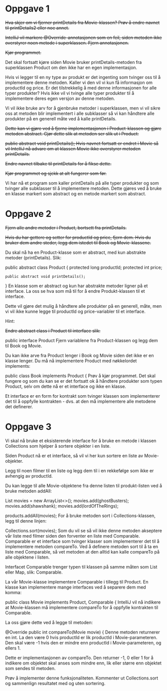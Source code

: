 # Oppgave 1
~~Hva skjer om vi fjerner printDetails fra Movie-klassen? Prøv å endre navnet til printDetails2 eller noe annet.~~

~~IntelliJ vil markere @Override-annotasjonen som en feil, siden metoden ikke overstyrer noen metode i superklassen.  Fjern annotasjonen.~~

~~Kjør programmet.~~

Det skal fortsatt kjøre siden Movie bruker printDetails-metoden fra superklassen Product om den ikke har en egen implementasjon.

Hvis vi legger til en ny type av produkt er det ingenting som tvinger oss til å implementere denne metoden. Kaller vi den vil vi kun få informasjon om productId og price. Er det tilstrekkelig å med denne informasjonen for alle typer produkter? Hvis ikke vil vi tvinge alle typer produkter til å implementere deres egen versjon av denne metoden.

Vi vil ikke bruke arv for å gjenbruke metoder i superklassen, men vi vil sikre oss at metoden blir implementert i alle subklasser så vi kan håndtere alle produkter på en generell måte ved å kalle printDetails.

~~Dette kan vi gjøre ved å fjerne implementasjonen i Product-klassen og gjøre metoden abstract. Gjør dette slik at metoden ser slik ut i Product:~~

~~public abstract void printDetails();
Hvis navnet fortsatt er endret i Movie så vil IntelliJ nå advare om at klassen Movie ikke overstyrer metoden printDetails.~~

~~Endre navnet tilbake til printDetails for å fikse dette.~~

~~Kjør programmet og sjekk at alt fungerer som før.~~

Vi har nå et program som kaller printDetails på alle typer produkter og som tvinger alle subklasser til å implementere metoden. Dette gjøres ved å bruke en klasse markert som abstract og en metode markert som abstract.

# Oppgave 2
~~Fjern alle andre metoder i Product, bortsett fra printDetails.~~

~~Hvis du har gettere og setter for productId og price, fjern dem. Hvis du bruker dem andre steder, legg dem istedet til Book og Movie-klassene.~~

Du skal nå ha en Product-klasse som er abstract, med kun abstrakte metoder (printDetails). Slik:

public abstract class Product {
protected long productId;
protected int price;

    public abstract void printDetails();
}
En klasse som er abstract og kun har abstrakte metoder ligner på et interface. La oss se hva som må til for å endre Produkt-klassen til et interface.

Dette vil gjøre det mulig å håndtere alle produkter på en generell, måte, men vi vil ikke kunne legge til productId og price-variabler til et interface.

Hint:

~~Endre abstract class i Product til interface slik:~~

public interface Product
Fjern variablene fra Product-klassen og legg dem til Book og Movie.

Du kan ikke arve fra Product lenger i Book og Movie siden det ikke er en klasse lenger. Du må nå implementere Product med nøkkelordet implements:

public class Book implements Product {
Prøv å kjør programmet. Det skal fungere og som du kan se er det fortsatt ok å håndtere produkter som typen Product, selv om dette nå er et interface og ikke en klasse.

Et interface er en form for kontrakt som tvinger klassen som implementerer det til å oppfylle kontrakten - dvs. at den må implementere alle metodene det definerer.

# Oppgave 3
Vi skal nå bruke et eksisterende interface for å bruke en metode i klassen Collections som hjelper å sortere objekter i en liste.

Siden Product nå er et interface, så vil vi her kun sortere en liste av Movie-objekter.

Legg til noen filmer til en liste og legg dem til i en rekkefølge som ikke er avhengig av productId.

Du kan legge til alle Movie-objektene fra denne listen til produkt-listen ved å bruke metoden addAll:

List<Movie> movies = new ArrayList<>();
movies.add(ghostBusters);
movies.add(shawshank);
movies.add(lordOfTheRings);

products.addAll(movies);
For å bruke metoden sort i Collections-klassen, legg til denne linjen:

Collections.sort(movies);
Som du vil se så vil ikke denne metoden akseptere vår liste med filmer siden den forventer en liste med Comparable. Comparable er et interface som tvinger klasser som implementerer det til å implementere metoden compareTo. Ved å definere metoden sort til å ta en liste med Comparable, så vet metoden at den alltid kan kalle compareTo på alle objektene i listen.

Interfacet Comparable trenger typen til klassen på samme måten som List eller Map, slik: Comparable<Movie>.

La vår Movie-klasse implementere Comparable i tillegg til Product. En klasse kan implementere mange interfaces ved å separere dem med komma:

public class Movie implements Product, Comparable<Movie> {
IntelliJ vil nå indikere at Movie-klassen må implementere compareTo for å oppfylle kontrakten til Comparable.

La oss gjøre dette ved å legge til metoden:

@Override
public int compareTo(Movie movie) {
Denne metoden returnerer en int. La den være 0 hvis productId er lik productId i Movie-parameteren. Den skal være -1 hvis den er mindre enn productId i Movie-parameteren, og ellers 1.

Dette er implementasjonen av compareTo. Den returner -1, 0 eller 1 for å indikere om objektet skal anses som mindre enn, lik eller større enn objektet som sendes til metoden.

Prøv å implementer denne funksjonaliteten. Kommenter ut Collections.sort og sammenlign resultatet med og uten sortering.